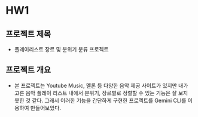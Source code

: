 # HW1

## 프로젝트 제목
- 플레이리스트 장르 및 분위기 분류 프로젝트


## 프로젝트 개요
- 본 프로젝트는 Youtube Music, 멜론 등 다양한 음악 제공 사이트가 있지만 내가 고른 음악 플레이 리스트 내에서 분위기, 장르별로 정렬할 수 있는 기능은 잘 보지 못한 것 같다. 그래서 이러한 기능을 간단하게 구현한 프로젝트를 Gemini CLI를 이용하여 만들어보았다.

